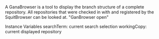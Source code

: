 A GanaBrowser is a tool to display the branch structure of a complete repository.
All repositories that were checked in with and registered by the SquitBrowser can be looked at.
"GanBrowser open"

Instance Variables
	searchTerm:		current search selection
	workingCopy:		current displayed repository